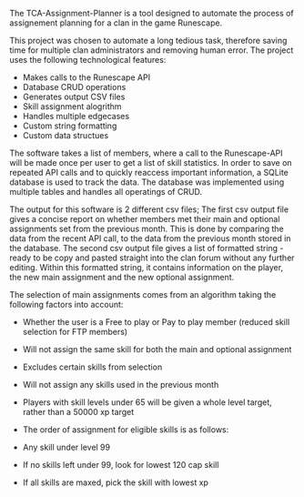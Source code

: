 The TCA-Assignment-Planner is a tool designed to automate the process of assignement planning for a clan in the game Runescape.

This project was chosen to automate a long tedious task, therefore saving time for multiple clan administrators and removing human error.
The project uses the following technological features:

- Makes calls to the Runescape API
- Database CRUD operations
- Generates output CSV files
- Skill assignment alogrithm
- Handles multiple edgecases
- Custom string formatting
- Custom data structues

The software takes a list of members, where a call to the Runescape-API will be made once per user to get a list of skill statistics.
In order to save on repeated API calls and to quickly reaccess important information, a SQLite database is used to track the data.
The database was implemented using multiple tables and handles all operatings of CRUD.

The output for this software is 2 different csv files;
The first csv output file gives a concise report on whether members met their main and optional assignments set from the previous month.
This is done by comparing the data from the recent API call, to the data from the previous month stored in the database.
The second csv output file gives a list of formatted string - ready to be copy and pasted straight into the clan forum without any further editing.
Within this formatted string, it contains information on the player, the new main assignment and the new optional assignment.

The selection of main assignments comes from an algorithm taking the following factors into account:
- Whether the user is a Free to play or Pay to play member (reduced skill selection for FTP members)
- Will not assign the same skill for both the main and optional assignment
- Excludes certain skills from selection
- Will not assign any skills used in the previous month
- Players with skill levels under 65 will be given a whole level target, rather than a 50000 xp target

- The order of assignment for eligible skills is as follows:
- Any skill under level 99
- If no skills left under 99, look for lowest 120 cap skill
- If all skills are maxed, pick the skill with lowest xp
